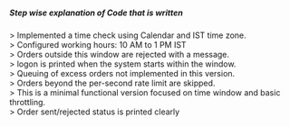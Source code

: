 <h5>Step wise explanation of Code that is written</h5>
<p>
> Implemented a time check using Calendar and IST time zone. <br>
> Configured working hours: 10 AM to 1 PM IST <br>
> Orders outside this window are rejected with a message.<br>
> logon is printed when the system starts within the window.<br>
> Queuing of excess orders not implemented in this version.<br>
> Orders beyond the per-second rate limit are skipped.<br>
> This is a minimal functional version focused on time window and basic throttling.<br>
> Order sent/rejected status is printed clearly</p>
